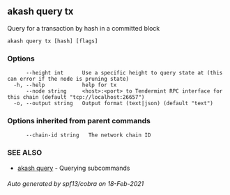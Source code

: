 ## akash query tx

Query for a transaction by hash in a committed block

```
akash query tx [hash] [flags]
```

### Options

```
      --height int      Use a specific height to query state at (this can error if the node is pruning state)
  -h, --help            help for tx
      --node string     <host>:<port> to Tendermint RPC interface for this chain (default "tcp://localhost:26657")
  -o, --output string   Output format (text|json) (default "text")
```

### Options inherited from parent commands

```
      --chain-id string   The network chain ID
```

### SEE ALSO

* [akash query](akash_query.md)	 - Querying subcommands

###### Auto generated by spf13/cobra on 18-Feb-2021
